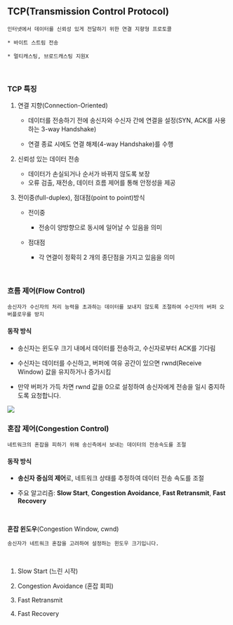 ## TCP(Transmission Control Protocol)

    인터넷에서 데이터를 신뢰성 있게 전달하기 위한 연결 지향형 프로토콜

    * 바이트 스트림 전송

    * 멀티캐스팅, 브로드캐스팅 지원X

<br>

### TCP 특징

1. 연결 지향(Connection-Oriented)
    - 데이터를 전송하기 전에 송신자와 수신자 간에 연결을 설정(SYN, ACK를 사용하는 3-way Handshake)
    
    - 연결 종료 시에도 연결 해제(4-way Handshake)를 수행

2. 신뢰성 있는 데이터 전송
    - 데이터가 손실되거나 순서가 바뀌지 않도록 보장
    - 오류 검출, 재전송, 데이터 흐름 제어를 통해 안정성을 제공

3. 전이중(full-duplex), 점대점(point to point)방식
    - 전이중
        - 전송이 양방향으로 동시에 일어날 수 있음을 의미

    - 점대점
        - 각 연결이 정확히 2 개의 종단점을 가지고 있음을 의미

<br>

### 흐름 제어(Flow Control)

    송신자가 수신자의 처리 능력을 초과하는 데이터를 보내지 않도록 조절하여 수신자의 버퍼 오버플로우를 방지

#### 동작 방식

 - 송신자는 윈도우 크기 내에서 데이터를 전송하고, 수신자로부터 ACK를 기다림

 - 수신자는 데이터를 수신하고, 버퍼에 여유 공간이 있으면 rwnd(Receive Window) 값을 유지하거나 증가시킴

 - 만약 버퍼가 가득 차면 rwnd 값을 0으로 설정하여 송신자에게 전송을 일시 중지하도록 요청합니다.

 <img src="https://camo.githubusercontent.com/a84918395b1352b40b4efc71b35f7f086d6a509ccf7d2ea711e02ded7ef90372/68747470733a2f2f74312e6461756d63646e2e6e65742f6366696c652f746973746f72792f323533463745343835373135454435463237">

<br>

### 혼잡 제어(Congestion Control)

    네트워크의 혼잡을 피하기 위해 송신측에서 보내는 데이터의 전송속도를 조절

#### 동작 방식

 - **송신자 중심의 제어**로, 네트워크 상태를 추정하여 데이터 전송 속도를 조절

 - 주요 알고리즘: **Slow Start**, **Congestion Avoidance**, **Fast Retransmit**, **Fast Recovery**

<br>

**혼잡 윈도우**(Congestion Window, cwnd)

    송신자가 네트워크 혼잡을 고려하여 설정하는 윈도우 크기입니다.

<br>

1. Slow Start (느린 시작)


2. Congestion Avoidance (혼잡 회피)


3. Fast Retransmit


4. Fast Recovery
